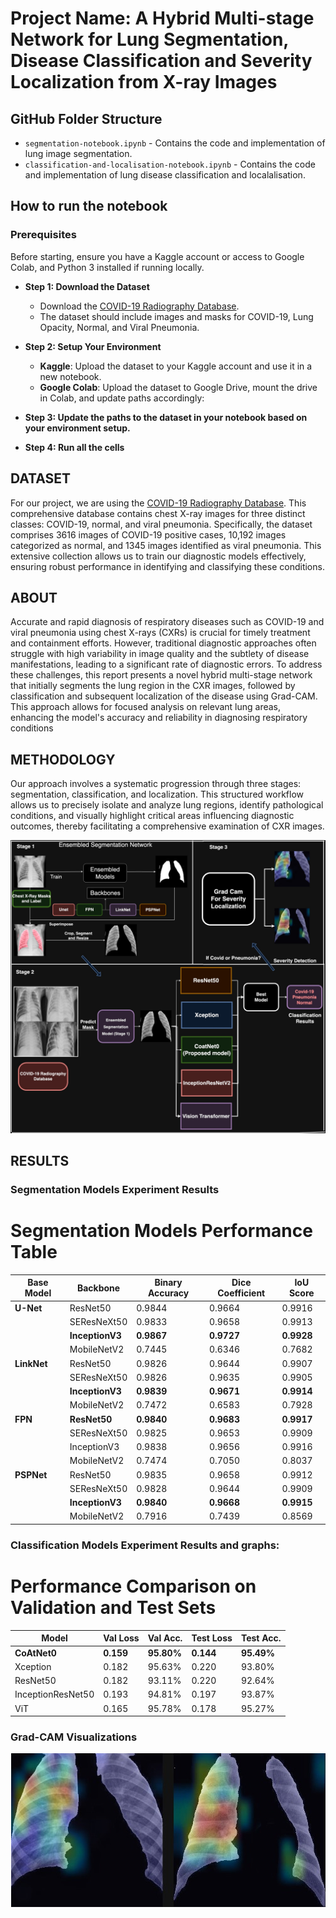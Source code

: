 # Project Name: A Hybrid Multi-stage Network for Lung Segmentation, Disease Classification and Severity Localization from X-ray Images

## GitHub Folder Structure

- `segmentation-notebook.ipynb` - Contains the code and implementation of lung image segmentation.
- `classification-and-localisation-notebook.ipynb` - Contains the code and implementation of lung disease classification and localalisation.

## How to run the notebook

### Prerequisites
Before starting, ensure you have a Kaggle account or access to Google Colab, and Python 3 installed if running locally.

- **Step 1: Download the Dataset**
  - Download the [COVID-19 Radiography Database](https://www.kaggle.com/datasets/tawsifurrahman/covid19-radiography-database).
  - The dataset should include images and masks for COVID-19, Lung Opacity, Normal, and Viral Pneumonia.

- **Step 2: Setup Your Environment**
  - **Kaggle**: Upload the dataset to your Kaggle account and use it in a new notebook.
  - **Google Colab**: Upload the dataset to Google Drive, mount the drive in Colab, and update paths accordingly:
  
- **Step 3: Update the paths to the dataset in your notebook based on your environment setup.**
- **Step 4: Run all the cells**

## DATASET

For our project, we are using the [COVID-19 Radiography Database](https://www.kaggle.com/datasets/tawsifurrahman/covid19-radiography-database). This comprehensive database contains chest X-ray images for three distinct classes: COVID-19, normal, and viral pneumonia. Specifically, the dataset comprises 3616 images of COVID-19 positive cases, 10,192 images categorized as normal, and 1345 images identified as viral pneumonia. This extensive collection allows us to train our diagnostic models effectively, ensuring robust performance in identifying and classifying these conditions.

## ABOUT
Accurate and rapid diagnosis of respiratory diseases such as COVID-19 and viral pneumonia using chest X-rays (CXRs) is crucial for timely treatment and containment efforts. However, traditional diagnostic approaches often struggle with high variability in image quality and the subtlety of disease manifestations, leading to a significant rate of diagnostic errors. To address these challenges, this report presents a novel hybrid multi-stage network that initially segments the lung region in the CXR images, followed by classification and subsequent localization of the disease using Grad-CAM. This approach allows for focused analysis on relevant lung areas, enhancing the model's accuracy and reliability in diagnosing respiratory conditions

## METHODOLOGY
Our approach involves a systematic progression through three stages: segmentation, classification, and localization. This structured workflow allows us to precisely isolate and analyze lung regions, identify pathological conditions, and visually highlight critical areas influencing diagnostic outcomes, thereby facilitating a comprehensive examination of CXR images.

<p align="center">
  <img src="Images/arch.jpg" alt="Architecture Image">
</p>

## RESULTS

### Segmentation Models Experiment Results

# Segmentation Models Performance Table

| **Base Model** | **Backbone**      | **Binary Accuracy** | **Dice Coefficient** | **IoU Score** |
|----------------|-------------------|----------------------|-----------------------|---------------|
| **U-Net**      | ResNet50          | 0.9844              | 0.9664               | 0.9916        |
|                | SEResNeXt50       | 0.9833              | 0.9658               | 0.9913        |
|                | **InceptionV3**   | **0.9867**          | **0.9727**           | **0.9928**    |
|                | MobileNetV2       | 0.7445              | 0.6346               | 0.7682        |
| **LinkNet**    | ResNet50          | 0.9826              | 0.9644               | 0.9907        |
|                | SEResNeXt50       | 0.9826              | 0.9635               | 0.9905        |
|                | **InceptionV3**   | **0.9839**          | **0.9671**           | **0.9914**    |
|                | MobileNetV2       | 0.7472              | 0.6583               | 0.7928        |
| **FPN**        | **ResNet50**      | **0.9840**          | **0.9683**           | **0.9917**    |
|                | SEResNeXt50       | 0.9825              | 0.9653               | 0.9909        |
|                | InceptionV3       | 0.9838              | 0.9656               | 0.9916        |
|                | MobileNetV2       | 0.7474              | 0.7050               | 0.8037        |
| **PSPNet**     | ResNet50          | 0.9835              | 0.9658               | 0.9912        |
|                | SEResNeXt50       | 0.9828              | 0.9644               | 0.9909        |
|                | **InceptionV3**   | **0.9840**          | **0.9668**           | **0.9915**    |
|                | MobileNetV2       | 0.7916              | 0.7439               | 0.8569        |



### Classification Models Experiment Results and graphs:


# Performance Comparison on Validation and Test Sets

| **Model**           | **Val Loss** | **Val Acc.**    | **Test Loss** | **Test Acc.**    |
|----------------------|--------------|-----------------|---------------|------------------|
| **CoAtNet0**         | **0.159**    | **95.80%**      | **0.144**     | **95.49%**       |
| Xception            | 0.182        | 95.63%          | 0.220         | 93.80%           |
| ResNet50            | 0.182        | 93.11%          | 0.220         | 92.64%           |
| InceptionResNet50   | 0.193        | 94.81%          | 0.197         | 93.87%           |
| ViT                 | 0.165        | 95.78%          | 0.178         | 95.27%           |


### Grad-CAM Visualizations
<p align="center">
  <img src="Images/GradCam.jpg" alt="Superimposed Grad-CAM Image">
</p>
